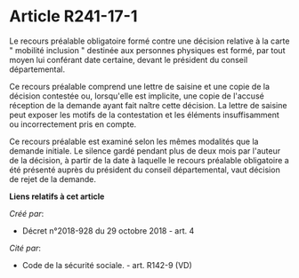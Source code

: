 # Article R241-17-1

Le recours préalable obligatoire formé contre une décision relative à la carte " mobilité inclusion " destinée aux personnes
physiques est formé, par tout moyen lui conférant date certaine, devant le président du conseil départemental.

Ce recours préalable comprend une lettre de saisine et une copie de la décision contestée ou, lorsqu'elle est implicite, une
copie de l'accusé réception de la demande ayant fait naître cette décision. La lettre de saisine peut exposer les motifs de
la contestation et les éléments insuffisamment ou incorrectement pris en compte.

Ce recours préalable est examiné selon les mêmes modalités que la demande initiale. Le silence gardé pendant plus de deux
mois par l'auteur de la décision, à partir de la date à laquelle le recours préalable obligatoire a été présenté auprès du
président du conseil départemental, vaut décision de rejet de la demande.

**Liens relatifs à cet article**

_Créé par_:

  - Décret n°2018-928 du 29 octobre 2018 - art. 4

_Cité par_:

  - Code de la sécurité sociale. - art. R142-9 (VD)
